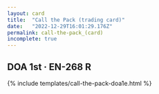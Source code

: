 ```yaml
---
layout: card
title:  "Call the Pack (trading card)"
date:   "2022-12-29T16:01:29.176Z"
permalink: call-the-pack_(card)
incomplete: true
---
```


## DOA 1st &middot; EN-268 R

{% include templates/call-the-pack-doa1e.html %}
